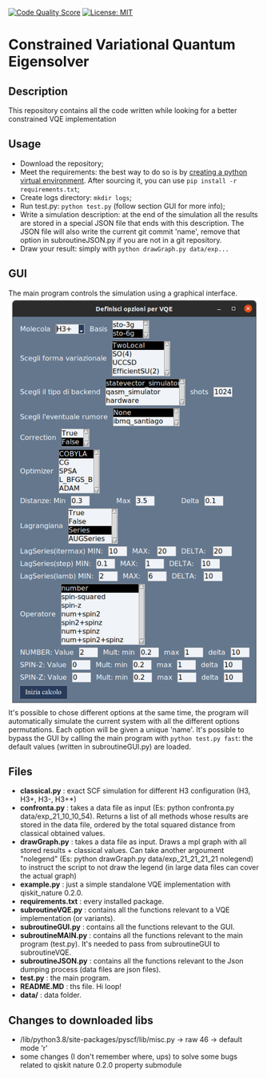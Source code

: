 [![Code Quality Score](https://www.code-inspector.com/project/29093/score/svg)](https://frontend.code-inspector.com/public/project/29093/C-VQE/dashboard)  [![License: MIT](https://img.shields.io/badge/License-MIT-yellow.svg)](https://opensource.org/licenses/MIT)

# Constrained Variational Quantum Eigensolver

## Description

This repository contains all the code written while looking for a better constrained VQE implementation

## Usage

* Download the repository;
* Meet the requirements: the best way to do so is by [creating a python virtual environment](https://docs.python.org/3/library/venv.html). After sourcing it, you can use `pip install -r requirements.txt`;
* Create logs directory: `mkdir logs`;
* Run test.py: `python test.py` (follow section GUI for more info);
* Write a simulation description: at the end of the simulation all the results are stored in a special JSON file that ends with this description. The JSON file will also write the current git commit 'name', remove that option in subroutineJSON.py if you are not in a git repository. 
* Draw your result: simply with `python drawGraph.py data/exp...`

## GUI

The main program controls the simulation using a graphical interface. 
![GUI](https://github.com/rodolfocarobene/C-VQE/blob/master/images/GUI.png)
It's possible to chose different options at the same time, the program will automatically simulate the current system with all the different options permutations. 
Each option will be given a unique 'name'.
It's possible to bypass the GUI by calling the main program with `python test.py fast`: the default values (written in subroutineGUI.py) are loaded.

## Files

* __classical.py__ : exact SCF simulation for different H3 configuration (H3, H3+, H3-, H3+*)
* __confronta.py__ : takes a data file as input (Es: python confronta.py data/exp_21_10_10_54). Returns a list of all methods whose results are stored in the data file, ordered by the total squared distance from classical obtained values.
* __drawGraph.py__ : takes a data file as input. Draws a mpl graph with all stored results + classical values. Can take another argoument "nolegend" (Es: python drawGraph.py data/exp_21_21_21_21 nolegend) to instruct the script to not draw the legend (in large data files can cover the actual graph)
* __example.py__ : just a simple standalone VQE implementation with qiskit_nature 0.2.0.
* __requirements.txt__ : every installed package.
* __subroutineVQE.py__ : contains all the functions relevant to a VQE implementation (or variants).
* __subroutineGUI.py__ : contains all the functions relevant to the GUI.
* __subroutineMAIN.py__ : contains all the functions relevant to the main program (test.py). It's needed to pass from subroutineGUI to subroutineVQE.
* __subroutineJSON.py__ : contains all the functions relevant to the Json dumping process (data files are json files).
* __test.py__ : the main program.
* __README.MD__ : ths file. Hi loop!
* __data/__ : data folder.

## Changes to downloaded libs

* /lib/python3.8/site-packages/pyscf/lib/misc.py -> raw 46 -> default mode 'r'
* some changes (I don't remember where, ups) to solve some bugs related to qiskit nature 0.2.0 property submodule
  
